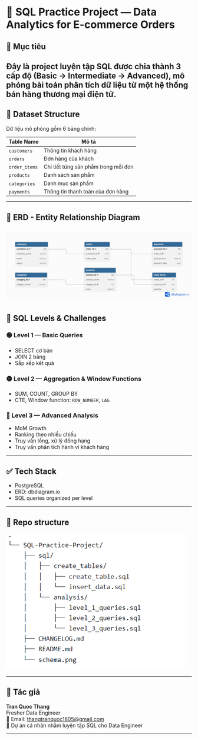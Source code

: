 # 🧠 SQL Practice Project — Data Analytics for E-commerce Orders

## 📌 Mục tiêu
Đây là project luyện tập SQL được chia thành 3 cấp độ (Basic → Intermediate → Advanced), mô phỏng bài toán phân tích dữ liệu từ một hệ thống bán hàng thương mại điện tử.
---

## 📂 Dataset Structure

Dữ liệu mô phỏng gồm 6 bảng chính:

| Table Name      | Mô tả |
|------------------|-------|
| `customers`      | Thông tin khách hàng |
| `orders`         | Đơn hàng của khách |
| `order_items`    | Chi tiết từng sản phẩm trong mỗi đơn |
| `products`       | Danh sách sản phẩm |
| `categories`     | Danh mục sản phẩm |
| `payments`       | Thông tin thanh toán của đơn hàng |

---

## 🧱 ERD - Entity Relationship Diagram
![ERD](./assests/schema.png)
---

## 🧪 SQL Levels & Challenges

### 🟢 Level 1 — Basic Queries
- SELECT cơ bản
- JOIN 2 bảng
- Sắp xếp kết quả

### 🟡 Level 2 — Aggregation & Window Functions
- SUM, COUNT, GROUP BY
- CTE, Window function: `ROW_NUMBER`, `LAG`

### 🔴 Level 3 — Advanced Analysis
- MoM Growth
- Ranking theo nhiều chiều
- Truy vấn lồng, xử lý đồng hạng
- Truy vấn phân tích hành vi khách hàng

---

## ✅ Tech Stack
- PostgreSQL
- ERD: dbdiagram.io
- SQL queries organized per level

---

## 📎 Repo structure

![Stucture Diagram](./assests/structure.png)

---

## 🌟 Tác giả

**Tran Quoc Thang**  
Fresher Data Engineer  
📧 Email: thangtranquoc1805@gmail.com  
📌 Dự án cá nhân nhằm luyện tập SQL cho Data Engineer

---